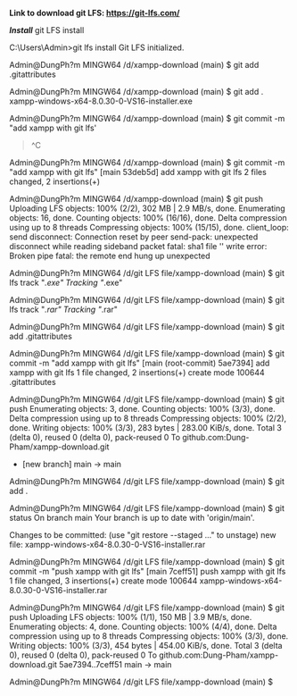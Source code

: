 **Link to download git LFS: https://git-lfs.com/**


***Install***
git LFS install

C:\Users\Admin>git lfs install
Git LFS initialized.


Admin@DungPh?m MINGW64 /d/xampp-download (main)
$ git add .gitattributes

Admin@DungPh?m MINGW64 /d/xampp-download (main)
$ git add . xampp-windows-x64-8.0.30-0-VS16-installer.exe

Admin@DungPh?m MINGW64 /d/xampp-download (main)
$ git commit -m "add xampp with git lfs'
> ^C

Admin@DungPh?m MINGW64 /d/xampp-download (main)
$ git commit -m "add xampp with git lfs"
[main 53deb5d] add xampp with git lfs
 2 files changed, 2 insertions(+)

Admin@DungPh?m MINGW64 /d/xampp-download (main)
$ git push
Uploading LFS objects: 100% (2/2), 302 MB | 2.9 MB/s, done.
Enumerating objects: 16, done.
Counting objects: 100% (16/16), done.
Delta compression using up to 8 threads
Compressing objects: 100% (15/15), done.
client_loop: send disconnect: Connection reset by peer
send-pack: unexpected disconnect while reading sideband packet
fatal: sha1 file '<stdout>' write error: Broken pipe
fatal: the remote end hung up unexpected






Admin@DungPh?m MINGW64 /d/git LFS file/xampp-download (main)
$ git lfs track "*.exe"
Tracking "*.exe"

Admin@DungPh?m MINGW64 /d/git LFS file/xampp-download (main)
$ git lfs track "*.rar"
Tracking "*.rar"

Admin@DungPh?m MINGW64 /d/git LFS file/xampp-download (main)
$ git add .gitattributes

Admin@DungPh?m MINGW64 /d/git LFS file/xampp-download (main)
$ git commit -m "add xampp with git lfs"
[main (root-commit) 5ae7394] add xampp with git lfs
 1 file changed, 2 insertions(+)
 create mode 100644 .gitattributes

Admin@DungPh?m MINGW64 /d/git LFS file/xampp-download (main)
$ git push
Enumerating objects: 3, done.
Counting objects: 100% (3/3), done.
Delta compression using up to 8 threads
Compressing objects: 100% (2/2), done.
Writing objects: 100% (3/3), 283 bytes | 283.00 KiB/s, done.
Total 3 (delta 0), reused 0 (delta 0), pack-reused 0
To github.com:Dung-Pham/xampp-download.git
 * [new branch]      main -> main

Admin@DungPh?m MINGW64 /d/git LFS file/xampp-download (main)
$ git add .

Admin@DungPh?m MINGW64 /d/git LFS file/xampp-download (main)
$ git status
On branch main
Your branch is up to date with 'origin/main'.

Changes to be committed:
  (use "git restore --staged <file>..." to unstage)
        new file:   xampp-windows-x64-8.0.30-0-VS16-installer.rar


Admin@DungPh?m MINGW64 /d/git LFS file/xampp-download (main)
$ git commit -m "push xampp with git lfs"
[main 7ceff51] push xampp with git lfs
 1 file changed, 3 insertions(+)
 create mode 100644 xampp-windows-x64-8.0.30-0-VS16-installer.rar

Admin@DungPh?m MINGW64 /d/git LFS file/xampp-download (main)
$ git push
Uploading LFS objects: 100% (1/1), 150 MB | 3.9 MB/s, done.
Enumerating objects: 4, done.
Counting objects: 100% (4/4), done.
Delta compression using up to 8 threads
Compressing objects: 100% (3/3), done.
Writing objects: 100% (3/3), 454 bytes | 454.00 KiB/s, done.
Total 3 (delta 0), reused 0 (delta 0), pack-reused 0
To github.com:Dung-Pham/xampp-download.git
   5ae7394..7ceff51  main -> main

Admin@DungPh?m MINGW64 /d/git LFS file/xampp-download (main)
$
